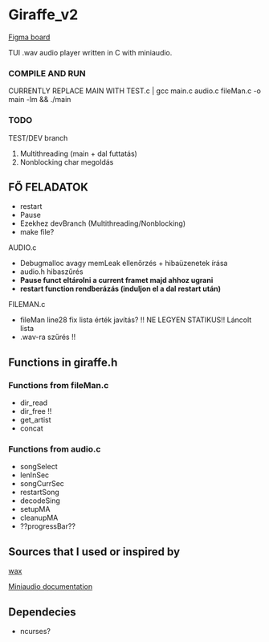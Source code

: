 # Giraffe_v2

[Figma board](https://www.figma.com/file/EsgDA7eSZUrgqkofuwwLih/Giraffe_board?type=whiteboard&node-id=0%3A1&t=zbLixc6FVzcbymoX-1)

TUI .wav audio player written in C with miniaudio.  

### COMPILE AND RUN
CURRENTLY REPLACE MAIN WITH TEST.c | gcc main.c audio.c fileMan.c -o main -lm && ./main


### TODO

TEST/DEV branch
1. Multithreading (main + dal futtatás)
2. Nonblocking char megoldás

## FŐ FELADATOK
- restart
- Pause
- Ezekhez devBranch (Multithreading/Nonblocking)
- make file?

AUDIO.c
- Debugmalloc avagy memLeak ellenőrzés + hibaüzenetek írása
- audio.h hibaszűrés
- **Pause funct eltárolni a current framet majd ahhoz ugrani**
- **restart function rendberázás (induljon el a dal restart után)**

FILEMAN.c
  - fileMan line28 fix lista érték javítás? !! NE LEGYEN STATIKUS!! Láncolt lista
  - .wav-ra szűrés !! 

## Functions in giraffe.h

### Functions from fileMan.c
- dir_read
- dir_free !!
- get_artist
- concat
 
### Functions from audio.c
- songSelect
- lenInSec
- songCurrSec
- restartSong
- decodeSing
- setupMA
- cleanupMA
- ??progressBar??  

## Sources that I used or inspired by
[wax](https://github.com/znschaffer/wax/tree/main)

[Miniaudio documentation](https://miniaud.io/docs/manual/index.html)

## Dependecies
- ncurses?
